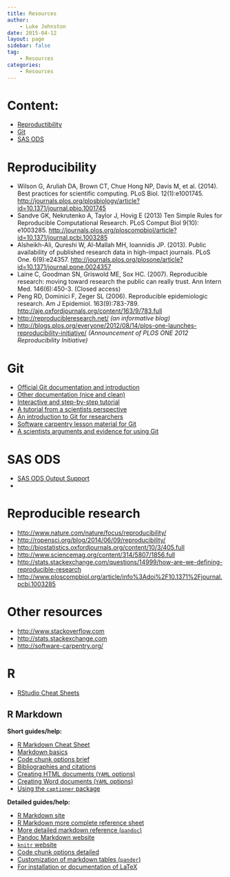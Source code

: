 ```yaml
---
title: Resources
author:
    - Luke Johnston
date: 2015-04-12
layout: page
sidebar: false
tag:
    - Resources
categories:
    - Resources
---
```


# Content: #

* [Reproductibility](#reproducibility)
* [Git](#git)
* [SAS ODS](#sas-ods)

# Reproducibility #

* Wilson G, Aruliah DA, Brown CT, Chue Hong NP, Davis M, et
  al. (2014). Best practices for scientific computing. PLoS
  Biol. 12(1):e1001745. <http://journals.plos.org/plosbiology/article?id=10.1371/journal.pbio.1001745>
* Sandve GK, Nekrutenko A, Taylor J, Hovig E (2013) Ten Simple Rules
  for Reproducible Computational Research. PLoS Comput Biol 9(10):
  e1003285. <http://journals.plos.org/ploscompbiol/article?id=10.1371/journal.pcbi.1003285>
* Alsheikh-Ali, Qureshi W, Al-Mallah MH, Ioannidis JP. (2013). Public
  availability of published research data in high-impact
  journals. PLoS
  One. 6(9):e24357. <http://journals.plos.org/plosone/article?id=10.1371/journal.pone.0024357>
* Laine C, Goodman SN, Griswold ME, Sox HC. (2007). Reproducible
  research: moving toward research the public can really trust. Ann
  Intern Med. 146(6):450-3. (Closed access)
* Peng RD, Dominici F, Zeger SL (2006). Reproducible epidemiologic
  research. Am J
  Epidemiol. 163(9):783-789. <http://aje.oxfordjournals.org/content/163/9/783.full>
* <http://reproducibleresearch.net/> *(an informative blog)*
* <http://blogs.plos.org/everyone/2012/08/14/plos-one-launches-reproducibility-initiative/>
  *(Announcement of PLOS ONE 2012 Reproducibility Initiative)*

# Git #

* [Official Git documentation and introduction](http://git-scm.com/doc)
* [Other documentation (nice and clean)](https://www.atlassian.com/git/tutorials)
* [Interactive and step-by-step tutorial](https://try.github.io/levels/1/challenges/1)
* [A tutorial from a scientists perspective](http://nyuccl.org/pages/gittutorial/)
* [An introduction to Git for researchers](http://datapub.cdlib.org/2014/05/05/github-a-primer-for-researchers/)
* [Software carpentry lesson material for Git](http://swcarpentry.github.io/git-novice/)
* [A scientists arguments and evidence for using Git](http://www.ncbi.nlm.nih.gov/pmc/articles/PMC3639880/)

# SAS ODS #

* [SAS ODS Output Support](http://support.sas.com/documentation/cdl/en/odsug/65308/HTML/default/viewer.htm#p0oxrbinw6fjuwn1x23qam6dntyd.htm)
* 

# Reproducible research #

* <http://www.nature.com/nature/focus/reproducibility/>
* <http://ropensci.org/blog/2014/06/09/reproducibility/>
* <http://biostatistics.oxfordjournals.org/content/10/3/405.full>
* <http://www.sciencemag.org/content/314/5807/1856.full>
* <http://stats.stackexchange.com/questions/14999/how-are-we-defining-reproducible-research>
* <http://www.ploscompbiol.org/article/info%3Adoi%2F10.1371%2Fjournal.pcbi.1003285>

# Other resources #

* <http://www.stackoverflow.com>
* <http://stats.stackexchange.com>
* <http://software-carpentry.org/>

# R #

* [RStudio Cheat Sheets](https://www.rstudio.com/resources/cheatsheets/)

## R Markdown ##

**Short guides/help:**

* [R Markdown Cheat Sheet](http://www.rstudio.com/wp-content/uploads/2015/02/rmarkdown-cheatsheet.pdf)
* [Markdown basics](http://rmarkdown.rstudio.com/authoring_basics.html)
* [Code chunk options brief](http://rmarkdown.rstudio.com/authoring_rcodechunks.html)
* [Bibliographies and citations](http://rmarkdown.rstudio.com/authoring_bibliographies_and_citations.html)
* [Creating HTML documents (`YAML` options)](http://rmarkdown.rstudio.com/html_document_format.html)
* [Creating Word documents (`YAML` options)](http://rmarkdown.rstudio.com/word_document_format.html)
* [Using the `captioner` package](https://cran.r-project.org/web/packages/captioner/vignettes/using_captioner.html)

**Detailed guides/help:**

* [R Markdown site](http://rmarkdown.rstudio.com/)
* [R Markdown more complete reference sheet](http://www.rstudio.com/wp-content/uploads/2015/03/rmarkdown-reference.pdf)
* [More detailed markdown reference (`pandoc`)](http://rmarkdown.rstudio.com/authoring_pandoc_markdown.html)
* [Pandoc Markdown website](http://pandoc.org/README.html)
* [`knitr` website](http://yihui.name/knitr/)
* [Code chunk options detailed](http://yihui.name/knitr/options/)
* [Customization of markdown tables (`pander`)](http://rapporter.github.io/pander/)
* [For installation or documentation of LaTeX](https://www.latex-project.org/)
